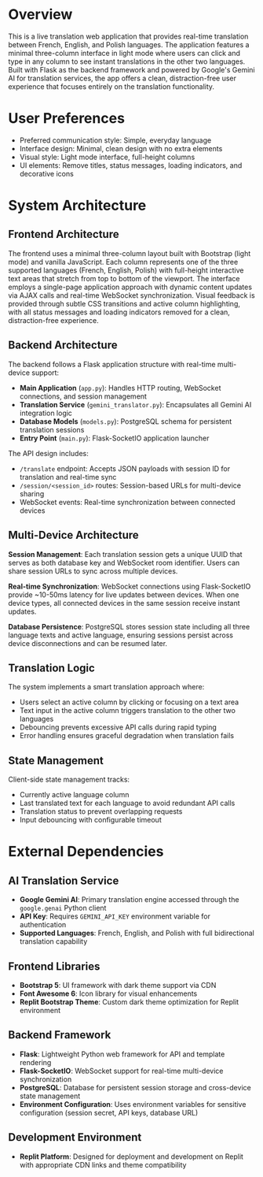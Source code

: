 # Overview

This is a live translation web application that provides real-time translation between French, English, and Polish languages. The application features a minimal three-column interface in light mode where users can click and type in any column to see instant translations in the other two languages. Built with Flask as the backend framework and powered by Google's Gemini AI for translation services, the app offers a clean, distraction-free user experience that focuses entirely on the translation functionality.

# User Preferences

- Preferred communication style: Simple, everyday language
- Interface design: Minimal, clean design with no extra elements
- Visual style: Light mode interface, full-height columns
- UI elements: Remove titles, status messages, loading indicators, and decorative icons

# System Architecture

## Frontend Architecture
The frontend uses a minimal three-column layout built with Bootstrap (light mode) and vanilla JavaScript. Each column represents one of the three supported languages (French, English, Polish) with full-height interactive text areas that stretch from top to bottom of the viewport. The interface employs a single-page application approach with dynamic content updates via AJAX calls and real-time WebSocket synchronization. Visual feedback is provided through subtle CSS transitions and active column highlighting, with all status messages and loading indicators removed for a clean, distraction-free experience.

## Backend Architecture
The backend follows a Flask application structure with real-time multi-device support:
- **Main Application** (`app.py`): Handles HTTP routing, WebSocket connections, and session management
- **Translation Service** (`gemini_translator.py`): Encapsulates all Gemini AI integration logic
- **Database Models** (`models.py`): PostgreSQL schema for persistent translation sessions
- **Entry Point** (`main.py`): Flask-SocketIO application launcher

The API design includes:
- `/translate` endpoint: Accepts JSON payloads with session ID for translation and real-time sync
- `/session/<session_id>` routes: Session-based URLs for multi-device sharing
- WebSocket events: Real-time synchronization between connected devices

## Multi-Device Architecture
**Session Management**: Each translation session gets a unique UUID that serves as both database key and WebSocket room identifier. Users can share session URLs to sync across multiple devices.

**Real-time Synchronization**: WebSocket connections using Flask-SocketIO provide ~10-50ms latency for live updates between devices. When one device types, all connected devices in the same session receive instant updates.

**Database Persistence**: PostgreSQL stores session state including all three language texts and active language, ensuring sessions persist across device disconnections and can be resumed later.

## Translation Logic
The system implements a smart translation approach where:
- Users select an active column by clicking or focusing on a text area
- Text input in the active column triggers translation to the other two languages
- Debouncing prevents excessive API calls during rapid typing
- Error handling ensures graceful degradation when translation fails

## State Management
Client-side state management tracks:
- Currently active language column
- Last translated text for each language to avoid redundant API calls
- Translation status to prevent overlapping requests
- Input debouncing with configurable timeout

# External Dependencies

## AI Translation Service
- **Google Gemini AI**: Primary translation engine accessed through the `google.genai` Python client
- **API Key**: Requires `GEMINI_API_KEY` environment variable for authentication
- **Supported Languages**: French, English, and Polish with full bidirectional translation capability

## Frontend Libraries
- **Bootstrap 5**: UI framework with dark theme support via CDN
- **Font Awesome 6**: Icon library for visual enhancements
- **Replit Bootstrap Theme**: Custom dark theme optimization for Replit environment

## Backend Framework
- **Flask**: Lightweight Python web framework for API and template rendering
- **Flask-SocketIO**: WebSocket support for real-time multi-device synchronization
- **PostgreSQL**: Database for persistent session storage and cross-device state management
- **Environment Configuration**: Uses environment variables for sensitive configuration (session secret, API keys, database URL)

## Development Environment
- **Replit Platform**: Designed for deployment and development on Replit with appropriate CDN links and theme compatibility